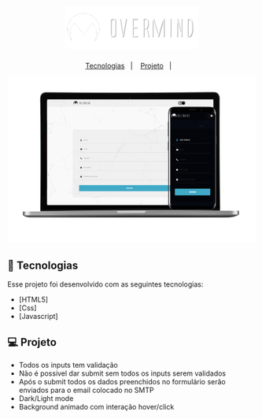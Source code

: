 <h1 align="center">
    <img alt="Overmind" title="Overmind" src=".github/logo-sm.png" />
</h1>

<p align="center">
  <a href="#-tecnologias">Tecnologias</a>&nbsp;&nbsp;&nbsp;|&nbsp;&nbsp;&nbsp;
  <a href="#-projeto">Projeto</a>&nbsp;&nbsp;&nbsp;|&nbsp;&nbsp;&nbsp;
</p>

<p align="center">
 <img src=".github/mock.png" alt="Mockup desktop and mobile" />
</p>

## 🚀 Tecnologias

Esse projeto foi desenvolvido com as seguintes tecnologias:

- [HTML5]
- [Css]
- [Javascript]

## 💻 Projeto

- Todos os inputs tem validação
- Não é possivel dar submit sem todos os inputs serem validados
- Após o submit todos os dados preenchidos no formulário serão enviados para o email colocado no SMTP
- Dark/Light mode
- Background animado com interação hover/click


